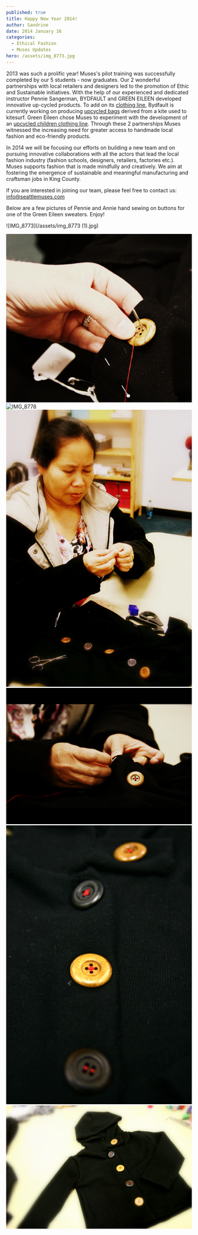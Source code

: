 ```yaml
---
published: true
title: Happy New Year 2014!
author: Sandrine
date: 2014 January 16
categories:
  - Ethical Fashion
  - Muses Updates
hero: /assets/img_8773.jpg
---
```

2013 was such a prolific year! Muses's pilot training was successfully completed by our 5 students - now graduates. Our 2 wonderful partnerships with local retailers and designers led to the promotion of Ethic and Sustainable initiatives. With the help of our experienced and dedicated instructor Pennie Sangerman, BYDFAULT and GREEN EILEEN developed innovative up-cycled products. To add on its [clothing line](http://bydfault.com/shop/), Bydfault is currently working on producing [upcycled bags](http://bydfault.com/upcycled-bags-from-kites-the-making-of-story/) derived from a kite used to kitesurf. Green Eileen chose Muses to experiment with the development of an [upcycled children clothing line](http://www.greeneileen.org/upcycled/). Through these 2 partnerships Muses witnessed the increasing need for greater access to handmade local fashion and eco-friendly products.

In 2014 we will be focusing our efforts on building a new team and on pursuing innovative collaborations with all the actors that lead the local fashion industry (fashion schools, designers, retailers, factories etc.). Muses supports fashion that is made mindfully and creatively. We aim at fostering the emergence of sustainable and meaningful manufacturing and craftsman jobs in King County.

If you are interested in joining our team, please feel free to contact us: info@seattlemuses.com

Below are a few pictures of Pennie and Annie hand sewing on buttons for one of the Green Eileen sweaters. Enjoy!

![IMG_8773](/assets/img_8773 (1).jpg)

![IMG_8758](/assets/img_8758.jpg?w=470)
![IMG_8778](/assets/img_8778.jpg?w=470)
![IMG_8784](/assets/img_8784.jpg?w=470)
![IMG_8787](/assets/img_8787.jpg?w=470)
![IMG_8810](/assets/img_8810.jpg?w=470)
![IMG_8806](/assets/img_8806.jpg?w=470)